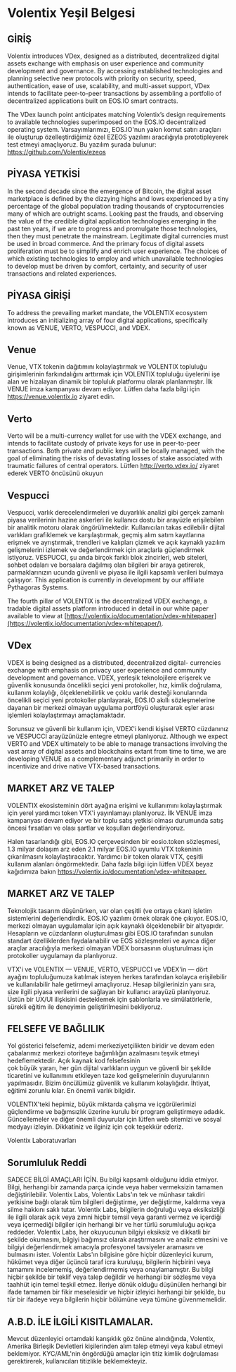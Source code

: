# Volentix Yeşil Belgesi

## GİRİŞ

Volentix introduces VDex, designed as a distributed, decentralized digital assets exchange with emphasis on user experience and community development and governance. By accessing established technologies and planning selective new protocols with priority on security, speed, authentication, ease of use, scalability, and multi-asset support, VDex intends to facilitate peer-to-peer transactions by assembling a portfolio of decentralized applications built on EOS.IO smart contracts.

The VDex launch point anticipates matching Volentix’s design requirements to available technologies superimposed on the EOS.IO decentralized operating system. Varsayımlarımızı, EOS.IO'nun yakın komut satırı araçları ile oluşturup özelleştirdiğimiz özel EZEOS yazılımı aracılığıyla prototipleyerek test etmeyi amaçlıyoruz. Bu yazılım şurada bulunur: https://github.com/Volentix/ezeos

## PİYASA YETKİSİ

In the second decade since the emergence of Bitcoin, the digital asset marketplace is defined by the dizzying highs and lows experienced by a tiny percentage of the global population trading thousands of cryptocurrencies many of which are outright scams. Looking past the frauds, and observing the value of the credible digital application technologies emerging in the past ten years, if we are to progress and promulgate those technologies, then they must penetrate the mainstream. Legitimate digital currencies must be used in broad commerce. And the primary focus of digital assets proliferation must be to simplify and enrich user experience. The choices of which existing technologies to employ and which unavailable technologies to develop must be driven by comfort, certainty, and security of user  
transactions and related experiences.

## PİYASA GİRİŞİ

To address the prevailing market mandate, the VOLENTIX ecosystem introduces an initializing array of four digital applications, specifically known as VENUE, VERTO, VESPUCCI, and VDEX.

## Venue

Venue, VTX tokenin dağıtımını kolaylaştırmak ve VOLENTIX topluluğu girişimlerinin farkındalığını arttırmak için VOLENTIX topluluğu üyelerini işe alan ve hizalayan dinamik bir topluluk platformu olarak planlanmıştır. İlk VENUE imza kampanyası devam ediyor. Lütfen daha fazla bilgi için <https://venue.volentix.io> ziyaret edin.

## Verto

Verto will be a multi-currency wallet for use with the VDEX exchange, and intends to facilitate custody of private keys for use in peer-to-peer transactions. Both private and public keys will be locally managed, with the goal of eliminating the risks of devastating losses of stake associated with traumatic failures of central operators. Lütfen <http://verto.vdex.io/> ziyaret ederek VERTO öncüsünü okuyun

## Vespucci

Vespucci, varlık derecelendirmeleri ve duyarlılık analizi gibi gerçek zamanlı piyasa verilerinin hazine askerleri ile kullanıcı dostu bir arayüzle erişilebilen bir analitik motoru olarak öngörülmektedir. Kullanıcıları takas edilebilir dijital varlıkları grafiklemek ve karşılaştırmak, geçmiş alım satım kayıtlarına erişmek ve ayrıştırmak, trendleri ve kalıpları çizmek ve açık kaynaklı yazılım gelişmelerini izlemek ve değerlendirmek için araçlarla güçlendirmek istiyoruz. VESPUCCI, şu anda birçok farklı blok zincirleri, web siteleri, sohbet odaları ve borsalara dağılmış olan bilgileri bir araya getirerek, parmaklarınızın ucunda güvenli ve piyasa ile ilgili kapsamlı verileri bulmaya çalışıyor. This application is currently in development by our affiliate Pythagoras Systems.

The fourth pillar of VOLENTIX is the decentralized VDEX exchange, a tradable digital assets platform introduced in detail in our white paper available to view at [https://volentix.io/documentation/vdex-whitepaper](https://volentix.io/documentation/vdex-whitepaper/).

## VDex

VDEX is being designed as a distributed, decentralized digital- currencies exchange with emphasis on privacy user experience and community development and governance. VDEX, yerleşik teknolojilere erişerek ve güvenlik konusunda öncelikli seçici yeni protokoller, hız, kimlik doğrulama, kullanım kolaylığı, ölçeklenebilirlik ve çoklu varlık desteği konularında öncelikli seçici yeni protokoller planlayarak, EOS.IO akıllı sözleşmelerine dayanan bir merkezi olmayan uygulama portföyü oluşturarak eşler arası işlemleri kolaylaştırmayı amaçlamaktadır.

Sorunsuz ve güvenli bir kullanım için, VDEX'i kendi kişisel VERTO cüzdanınız ve VESPUCCI arayüzünüzle entegre etmeyi planlıyoruz. Although we expect VERTO and VDEX ultimately to be able to manage transactions involving the vast array of digital assets and blockchains extant from time to time, we are developing VENUE as a complementary adjunct primarily in order to incentivize and drive native VTX-based transactions.

## MARKET ARZ VE TALEP

VOLENTIX ekosisteminin dört ayağına erişimi ve kullanımını kolaylaştırmak için yerel yardımcı token VTX'i yayınlamayı planlıyoruz. İlk VENUE imza kampanyası devam ediyor ve bir toplu satış yetkisi olması durumunda satış öncesi fırsatları ve olası şartlar ve koşulları değerlendiriyoruz.

Halen tasarlandığı gibi, EOS.IO çerçevesinden bir eosio.token sözleşmesi, 1.3 milyar dolaşım arz eden 2.1 milyar EOS.IO uyumlu VTX tokeninin çıkarılmasını kolaylaştıracaktır. Yardımcı bir token olarak VTX, çeşitli kullanım alanları öngörmektedir. Daha fazla bilgi için lütfen VDEX beyaz kağıdımıza bakın <https://volentix.io/documentation/vdex-whitepaper.>

## MARKET ARZ VE TALEP

Teknolojik tasarım düşünürken, var olan çeşitli (ve ortaya çıkan) işletim sistemlerini değerlendirdik. EOS.IO yazılımı örnek olarak öne çıkıyor. EOS.IO, merkezi olmayan uygulamalar için açık kaynaklı ölçeklenebilir bir altyapıdır. Hesapların ve cüzdanların oluşturulması gibi EOS.IO tarafından sunulan standart özelliklerden faydalanabilir ve EOS sözleşmeleri ve ayrıca diğer araçlar aracılığıyla merkezi olmayan VDEX borsasının oluşturulması için protokoller uygulamayı da planlıyoruz.

VTX'i ve VOLENTIX — VENUE, VERTO, VESPUCCI ve VDEX'in — dört ayağını topluluğumuza katılmak isteyen herkes tarafından kolayca erişilebilir ve kullanılabilir hale getirmeyi amaçlıyoruz. Hesap bilgilerinizin yanı sıra, size ilgili piyasa verilerini de sağlayan bir kullanıcı arayüzü planlıyoruz. Üstün bir UX/UI ilişkisini desteklemek için şablonlarla ve simülatörlerle, sürekli eğitim ile deneyimin geliştirilmesini bekliyoruz.

## FELSEFE VE BAĞLILIK

Yol gösterici felsefemiz, ademi merkeziyetçilikten biridir ve devam eden çabalarımız merkezi otoriteye bağımlılığın azalmasını teşvik etmeyi hedeflemektedir. Açık kaynak kod felsefesinin  
çok büyük yararı, her gün dijital varlıkların uygun ve güvenli bir şekilde ticaretini ve kullanımını etkileyen taze kod gelişmelerinin duyurularının yapılmasıdır. Bizim öncülümüz güvenlik ve kullanım kolaylığıdır. İhtiyat, eğitimi zorunlu kılar. En önemli varlık bilgidir.

VOLENTIX'teki hepimiz, büyük miktarda çalışma ve içgörülerimizi güçlendirme ve bağımsızlık üzerine kurulu bir program geliştirmeye adadık. Güncellemeler ve diğer önemli duyurular için lütfen web sitemizi ve sosyal medyayı izleyin. Dikkatiniz ve ilginiz için çok teşekkür ederiz.

Volentix Laboratuvarları

## Sorumluluk Reddi

SADECE BİLGİ AMAÇLARI İÇİN. Bu bilgi kapsamlı olduğunu iddia etmiyor. Bilgi, herhangi bir zamanda parça içinde veya haber vermeksizin tamamen değiştirilebilir. Volentix Labs, Volentix Labs'ın tek ve münhasır takdiri yetkisine bağlı olarak tüm bilgileri değiştirme, yer değiştirme, kaldırma veya silme hakkını saklı tutar. Volentix Labs, bilgilerin doğruluğu veya eksiksizliği ile ilgili olarak açık veya zımni hiçbir temsil veya garanti vermez ve içerdiği veya içermediği bilgiler için herhangi bir ve her türlü sorumluluğu açıkça reddeder. Volentix Labs, her okuyucunun bilgiyi eksiksiz ve dikkatli bir şekilde okumasını, bilgiyi bağımsız olarak araştırmasını ve analiz etmesini ve bilgiyi değerlendirmek amacıyla profesyonel tavsiyeler aramasını ve bulmasını ister. Volentix Labs'ın bilgisine göre hiçbir düzenleyici kurum, hükümet veya diğer üçüncü taraf icra kuruluşu, bilgilerin hiçbirini veya tamamını incelememiş, değerlendirmemiş veya onaylamamıştır. Bu bilgi hiçbir şekilde bir teklif veya talep değildir ve herhangi bir sözleşme veya taahhüt için temel teşkil etmez. İleriye dönük olduğu düşünülen herhangi bir ifade tamamen bir fikir meselesidir ve hiçbir izleyici herhangi bir şekilde, bu tür bir ifadeye veya bilgilerin hiçbir bölümüne veya tümüne güvenmemelidir.

## A.B.D. İLE İLGİLİ KISITLAMALAR.

Mevcut düzenleyici ortamdaki karışıklık göz önüne alındığında, Volentix, Amerika Birleşik Devletleri kişilerinden alım talep etmeyi veya kabul etmeyi beklemiyor. KYC/AML'nin öngördüğü amaçlar için titiz kimlik doğrulaması gerektirerek, kullanıcıları titizlikle beklemekteyiz.